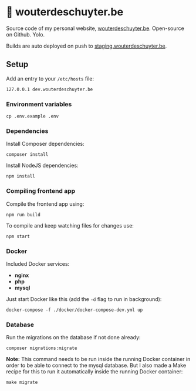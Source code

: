 # :construction: wouterdeschuyter.be

Source code of my personal website, [wouterdeschuyter.be](http://wouterdeschuyter.be). Open-source on Github. Yolo.

Builds are auto deployed on push to [staging.wouterdeschuyter.be](http://staging.wouterdeschuyter.be).

## Setup

Add an entry to your `/etc/hosts` file:

```shell
127.0.0.1 dev.wouterdeschuyter.be
```

### Environment variables

```shell
cp .env.example .env
```

### Dependencies

Install Composer dependencies:

```shell
composer install
```

Install NodeJS dependencies:

```shell
npm install
```

### Compiling frontend app

Compile the frontend app using:

```shell
npm run build
```

To compile and keep watching files for changes use:

```shell
npm start
```

### Docker

Included Docker services:

- **nginx**
- **php**
- **mysql**

Just start Docker like this (add the `-d` flag to run in background):

```shell
docker-compose -f ./docker/docker-compose-dev.yml up
```

### Database

Run the migrations on the database if not done already:

```shell
composer migrations:migrate
```

**Note:** This command needs to be run inside the running Docker container in order to be able to connect to the mysql database. But I also made a Make recipe for this to run it automatically inside the running Docker container:

```shell
make migrate
```
